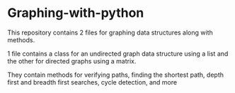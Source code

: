 # Graphing-with-python
This repository contains 2 files for graphing data structures along with methods. 

1 file contains a class for an undirected graph data structure using a list and the other for directed graphs using a matrix. 

They contain methods for verifying paths, finding the shortest path,  depth first and breadth first searches, cycle detection, and more
